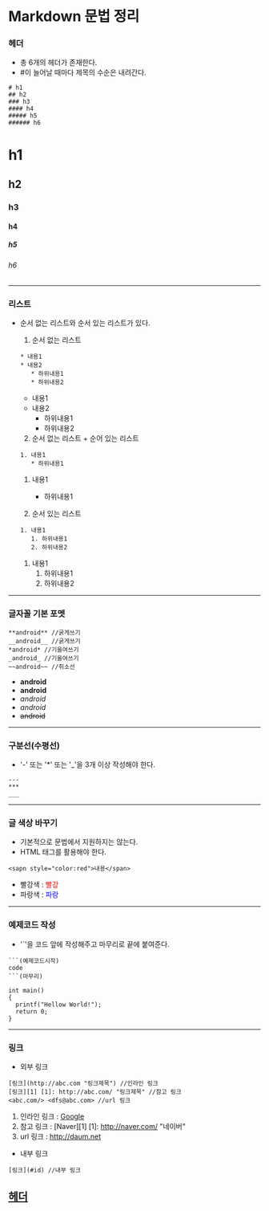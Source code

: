 # Markdown 문법 정리
### 헤더
* 총 6개의 헤더가 존재한다.
* #이 늘어날 때마다 제목의 수순은 내려간다.
```
# h1
## h2
### h3
#### h4
##### h5
###### h6
```
# h1
## h2
### h3
#### h4
##### h5
###### h6
---
### 리스트
* 순서 없는 리스트와 순서 있는 리스트가 있다.
  1. 순서 없는 리스트
  ```
  * 내용1
  * 내용2
     * 하위내용1
     * 하위내용2
  ```
  * 내용1
  * 내용2
     * 하위내용1
     * 하위내용2
     
  2. 순서 없는 리스트 + 순어 있는 리스트
  ```
  1. 내용1
     * 하위내용1
  ```
  1. 내용1
     * 하위내용1
  
  3. 순서 있는 리스트
  ```
  1. 내용1
     1. 하위내용1
     2. 하위내용2
   ```
  1. 내용1
     1. 하위내용1
     2. 하위내용2
---
### 글자꼴 기본 포멧
```
**android** //굵게쓰기
__android__ //굵게쓰기
*android* //기울여쓰기
_android_ //기울여쓰기
~~android~~ //취소선
```
  * **android** 
  * __android__ 
  * *android* 
  * _android_ 
  * ~~android~~ 
---
### 구분선(수평선)
 * '-' 또는 '*' 또는 '_'을 3개 이상 작성해야 한다.
 ```
 ---
 ***
 ___
 ```
 ---
### 글 색상 바꾸기
 * 기본적으로 문법에서 지원하지는 않는다.
 * HTML 태그를 활용해야 한다.
 ```
 <sapn style="color:red">내용</span>
 ```
 * 빨강색 : <sapn style="color:red">빨강</span>
 * 파랑색 : <sapn style="color:blue">파랑</span>
---
### 예제코드 작성
 * '`'을 코드 앞에 작성해주고 마무리로 끝에 붙여준다.
```
```(예제코드시작)
code
```(마무리)
```
```
int main()
{
  printf("Hellow World!");
  return 0;
}
```
---
### 링크
 * 외부 링크
 ```
 [링크](http://abc.com "링크제목") //인라인 링크
 [링크][1] [1]: http://abc.com/ "링크제목" //참고 링크
 <abc.com/> <dfs@abc.com> //url 링크
 ```
   1. 인라인 링크 : [Google](http://google.co.kr "구글")
   2. 참고 링크 : [Naver][1] [1]: http://naver.com/ "네이버"
   3. url 링크 : <http://daum.net>
   
 * 내부 링크
 ```
 [링크](#id) //내부 링크
 ```
 [헤더](#Heder)
---
